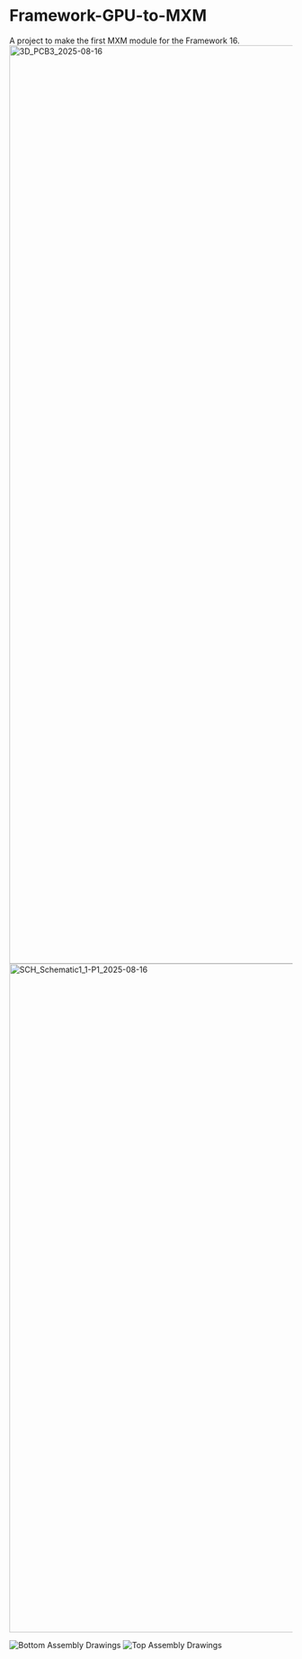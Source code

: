# Framework-GPU-to-MXM
A project to make the first MXM module for the Framework 16.
<img width="2160" height="1634" alt="3D_PCB3_2025-08-16" src="https://github.com/user-attachments/assets/2d9992b1-ca60-4de7-a2cc-f8ba8670f342" /><img width="1675" height="1190" alt="SCH_Schematic1_1-P1_2025-08-16" src="https://github.com/user-attachments/assets/6521ed5e-7f19-4db7-bdf5-cb5c490094fd" />

![Bottom Assembly Drawings](https://github.com/user-attachments/assets/ec8a3fe8-3168-44c5-8f23-57ec3d0803b9)
![Top Assembly Drawings](https://github.com/user-attachments/assets/ec3122f4-ff38-4270-9142-8a47e0d1c500)
